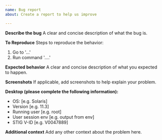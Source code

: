 ```yaml
---
name: Bug report
about: Create a report to help us improve

---
```


**Describe the bug**
A clear and concise description of what the bug is.

**To Reproduce**
Steps to reproduce the behavior:
1. Go to '...'
2. Run command '....'

**Expected behavior**
A clear and concise description of what you expected to happen.

**Screenshots**
If applicable, add screenshots to help explain your problem.

**Desktop (please complete the following information):**
 - OS: [e.g. Solaris]
 - Version [e.g. 11.3]
 - Running user [e.g. root]
 - User session env [e.g. output from env]
 - STIG V-ID [e.g. V0047889]

**Additional context**
Add any other context about the problem here.
